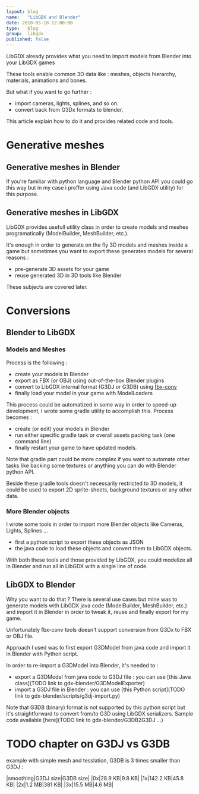 ```yaml
---
layout: blog
name:   "LibGDX and Blender"
date: 2018-05-18 12:00:00
type:   blog
group:  libgdx
published: false
---
```



LibGDX already provides what you need to import models from Blender into your LibGDX games

These tools enable common 3D data like : meshes, objects hierarchy, materials, animations and bones.

But what if you want to go further :

* import cameras, lights, splines, and so on.
* convert back from G3Dx formats to blender.

This article explain how to do it and provides related code and tools.


# Generative meshes

## Generative meshes in Blender

If you're familiar with python language and Blender python API you could go this way but in my case i preffer using Java code (and LibGDX utility) for this purpose.

## Generative meshes in LibGDX

LibGDX provides usefull utility class in order to create models and meshes programatically (ModelBuilder, MeshBuilder, etc.).

It's enough in order to generate on the fly 3D models and meshes inside a game but sometimes you want to export these generates models for several reasons :

* pre-generate 3D assets for your game
* reuse generated 3D in 3D tools like Blender

These subjects are covered later.


# Conversions

## Blender to LibGDX

### Models and Meshes

Process is the following :

* create your models in Blender
* export as FBX (or OBJ) using out-of-the-box Blender plugins
* convert to LibGDX internal format (G3DJ or G3DB) using [fbx-conv](https://github.com/libgdx/fbx-conv)
* finally load your model in your game with ModelLoaders

This process could be automatized in some way in order to speed-up development, I wrote some gradle utility to accomplish this. Process becomes :

* create (or edit) your models in Blender
* run either specific gradle task or overall assets packing task (one command line)
* finally restart your game to have updated models.

Note that gradle part could be more complex if you want to automate other tasks like backing some textures or anything you can do with Blender python API.

Beside these gradle tools doesn't necessarily restricted to 3D models, it could be used to export 2D sprite-sheets, background textures or any other data.

### More Blender objects

I wrote some tools in order to import more Blender objects like Cameras, Lights, Splines ...

* first a python script to export these objects as JSON
* the java code to load these objects and convert them to LibGDX objects.

With both these tools and those provided by LibGDX, you could modelize all in Blender and run all in LibGDX with a single line of code.


## LibGDX to Blender

Why you want to do that ? There is several use cases but mine was to generate models with LibGDX java code (ModelBuilder, MeshBuilder, etc.) and import it in Blender in order to tweak it, reuse and finally export for my game.

Unfortunately fbx-conv tools doesn't support conversion from G3Dx to FBX or OBJ file.

Approach I used was to first export G3DModel from java code and import it in Blender with Python script.

In order to re-import a G3DModel into Blender, it's needed to :

* export a G3DModel from java code to G3DJ file : you can use [this Java class](TODO link to gdx-blender/G3DModelExporter)
* import a G3DJ file in Blender : you can use [this Python script](TODO link to gdx-blender/scripts/g3dj-import.py)

Note that G3DB (binary) format is not supported by this python script but it's straightforward to convert from/to G3D using LibGDX serializers. Sample code available [here](TODO link to gdx-blender/G3DB2G3DJ ...)






# TODO chapter on G3DJ vs G3DB

example with simple mesh and tesslation, G3DB is 3 times smaller than G3DJ :

|smoothing|G3DJ size|G3DB size|
|0x|28.9 KB|9.8 KB|
|1x|142.2 KB|45.8 KB|
|2x|1.2 MB|381 KB|
|3x|15.5 MB|4.6 MB|

